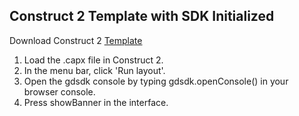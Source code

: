 ## Construct 2 Template with SDK Initialized

Download Construct 2 [Template](https://github.com/GameDistribution/GD-Construct2/blob/master/example/construct_2_game_with_sdk.capx?raw=true)

1. Load the .capx file in Construct 2.
2. In the menu bar, click 'Run layout'.
3. Open the gdsdk console by typing gdsdk.openConsole() in your browser console.
4. Press showBanner in the interface.

